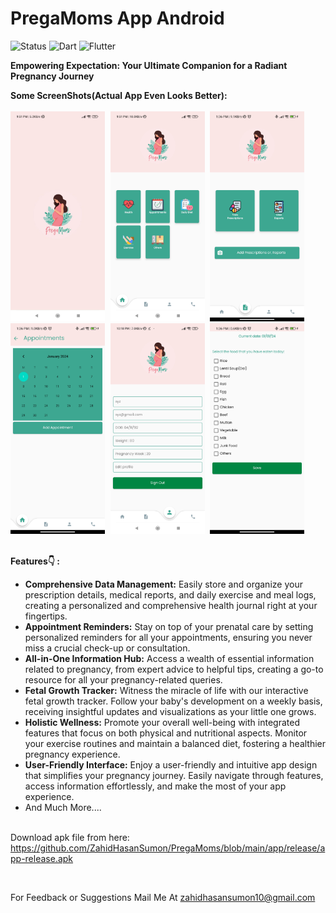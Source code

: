 # PregaMoms App Android
![Status](https://img.shields.io/badge/Status-Active-brightgreen)
![Dart](https://img.shields.io/badge/java-100%25-brightgreen)
![Flutter](https://img.shields.io/badge/Native-Android%20App-blue)



<b>Empowering Expectation: Your Ultimate Companion for a Radiant Pregnancy Journey</b></br>


<b>Some ScreenShots(Actual App Even Looks Better):</b></br><br>
<kbd>
<img src="https://github.com/ZahidHasanSumon/ZahidHasanSumon.github.io/blob/main/assets/project_img/and1.jpg" width=30% height=30%/>
<img src="https://github.com/ZahidHasanSumon/ZahidHasanSumon.github.io/blob/main/assets/project_img/and2.jpg" width=30% height=30%/>
<img src="https://github.com/ZahidHasanSumon/ZahidHasanSumon.github.io/blob/main/assets/project_img/and3.jpg" width=30% height=30%/>
<img src="https://github.com/ZahidHasanSumon/ZahidHasanSumon.github.io/blob/main/assets/project_img/and4.jpg" width=30% height=30%/>
<img src="https://github.com/ZahidHasanSumon/ZahidHasanSumon.github.io/blob/main/assets/project_img/and3.3.jpg" width=30% height=30%/>
<img src="https://github.com/ZahidHasanSumon/ZahidHasanSumon.github.io/blob/main/assets/project_img/and4.4.jpg" width=30% height=30%/>
</kbd>
<br>
<br>
  
 <b>Features👇 : </b>
<ul>
<li><b>Comprehensive Data Management:</b> Easily store and organize your prescription details, medical reports, and daily exercise and meal logs, creating a personalized and comprehensive health journal right at your fingertips.
<li><b>Appointment Reminders:</b> Stay on top of your prenatal care by setting personalized reminders for all your appointments, ensuring you never miss a crucial check-up or consultation.
<li><b>All-in-One Information Hub:</b> Access a wealth of essential information related to pregnancy, from expert advice to helpful tips, creating a go-to resource for all your pregnancy-related queries.
<li><b>Fetal Growth Tracker:</b> Witness the miracle of life with our interactive fetal growth tracker. Follow your baby's development on a weekly basis, receiving insightful updates and visualizations as your little one grows.
<li><b>Holistic Wellness:</b> Promote your overall well-being with integrated features that focus on both physical and nutritional aspects. Monitor your exercise routines and maintain a balanced diet, fostering a healthier pregnancy experience.
<li><b>User-Friendly Interface:</b> Enjoy a user-friendly and intuitive app design that simplifies your pregnancy journey. Easily navigate through features, access information effortlessly, and make the most of your app experience.
<li>And Much More....
</ul>


<br>Download apk file from here: https://github.com/ZahidHasanSumon/PregaMoms/blob/main/app/release/app-release.apk
  

<br>
  
  
<!--  <b>Note:</b> This Project is Much More Improved (i.e. Contains New Features)  -->
For Feedback or Suggestions Mail Me At zahidhasansumon10@gmail.com 

